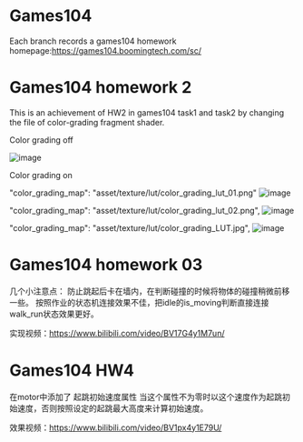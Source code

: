 # Games104
Each branch records a games104 homework
homepage:https://games104.boomingtech.com/sc/

# Games104 homework 2

This is an achievement of HW2 in games104 task1 and task2 by changing the file of color-grading fragment shader.

Color grading off

 ![image](https://user-images.githubusercontent.com/84280032/215300486-53e8f765-eaeb-4c1e-8724-6bbdf2aa7241.png)
 
Color grading on

"color_grading_map": "asset/texture/lut/color_grading_lut_01.png"
 ![image](https://user-images.githubusercontent.com/84280032/215300489-dfee8cb5-a24b-4743-90eb-b9580ec9d041.png)

"color_grading_map": "asset/texture/lut/color_grading_lut_02.png",
![image](https://user-images.githubusercontent.com/84280032/215300498-fb4051a0-d5b4-49f2-a225-2f07b163b6c0.png)

"color_grading_map": "asset/texture/lut/color_grading_LUT.jpg",
![image](https://user-images.githubusercontent.com/84280032/215300504-58114f73-d2f7-4a79-aef7-bf518315aa07.png)

# Games104 homework 03

几个小注意点：
防止跳起后卡在墙内，在判断碰撞的时候将物体的碰撞稍微前移一些。
按照作业的状态机连接效果不佳，把idle的is_moving判断直接连接walk_run状态效果更好。

实现视频：https://www.bilibili.com/video/BV17G4y1M7un/

# Games104 HW4

在motor中添加了 起跳初始速度属性 当这个属性不为零时以这个速度作为起跳初始速度，否则按照设定的起跳最大高度来计算初始速度。

效果视频：https://www.bilibili.com/video/BV1px4y1E79U/

